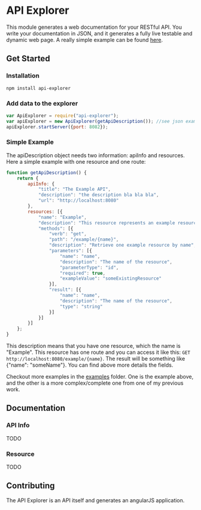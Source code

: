 # API Explorer

This module generates a web documentation for your RESTful API. You write your documentation in JSON, and it generates a fully live testable and dynamic web page. A really simple example can be found [here](TODO).

## Get Started

### Installation

    npm install api-explorer

### Add data to the explorer

```javascript
var ApiExplorer = require("api-explorer");
var apiExplorer = new ApiExplorer(getApiDescription()); //see json examples later
apiExplorer.startServer({port: 8082});
```

### Simple Example

The apiDescription object needs two information: apiInfo and resources. Here a simple example with one resource and one route:

```javascript
function getApiDescription() {
    return {
        apiInfo: {
            "title": "The Example API",
            "description": "the description bla bla bla",
            "url": "http://localhost:8080"
        },
        resources: [{
            "name": "Example",
            "description": "This resource represents an example resource",
            "methods": [{
                "verb": "get",
                "path": "/example/{name}",
                "description": "Retrieve one example resource by name",
                "parameters": [{
                    "name": "name",
                    "description": "The name of the resource",
                    "parameterType": "id",
                    "required": true,
                    "exampleValue": "someExistingResource"
                }],
                "result": [{
                    "name": "name",
                    "description": "The name of the resource",
                    "type": "string"
                }]
            }]
        }]
    };
}
```

This description means that you have one resource, which the name is "Example".
This resource has one route and you can access it like this: `GET http://localhost:8080/example/{name}`.
The result will be something like {"name": "someName"}.
You can find above more details the fields.

Checkout more examples in the [examples](examples) folder. One is the example above, and the other is a more complex/complete one from one of my previous work.

## Documentation

### API Info

TODO

### Resource

TODO

## Contributing

The API Explorer is an API itself and generates an angularJS application.
